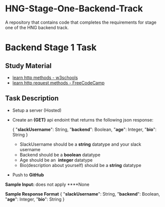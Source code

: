 # HNG-Stage-One-Backend-Track
A repository that contains code that completes the requirements for stage one of the HNG backend track.
# Backend Stage 1 Task

## Study Material

- [learn http methods - w3schools](https://www.w3schools.com/tags/ref_httpmethods.asp)
- [learn http request methods -  FreeCodeCamp](https://www.freecodecamp.org/news/http-request-methods-explained/)

## Task Description

- Setup a server (Hosted)
- Create an **(GET)** api endoint that returns the following  json response:
    
     { "**slackUsername**": String, "**backend**": Boolean, "**age**": Integer, "**bio**": String }
    
    - SlackUsername should be a **string** datatype and your slack username
    - Backend should be a **boolean** datatype
    - Age should be an  **integer** datatype
    - Bio(description about yourself) should be a **string** datatype
- Push to **GitHub**

**Sample Input:** does not apply
****None

**Sample Response Format**
{ "**slackUsername**": String, "**backend**": Boolean, "**age**": Integer, "**bio**": String }
